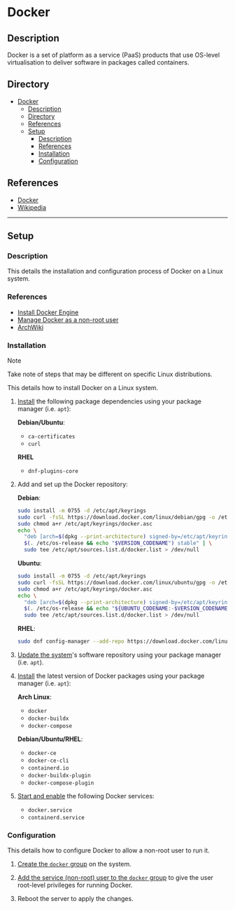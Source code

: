 # Docker

## Description

Docker is a set of platform as a service (PaaS) products that use OS-level virtualisation to deliver software in packages called containers.

## Directory

- [Docker](#docker)
  - [Description](#description)
  - [Directory](#directory)
  - [References](#references)
  - [Setup](#setup)
    - [Description](#description-1)
    - [References](#references-1)
    - [Installation](#installation)
    - [Configuration](#configuration)

## References

- [Docker](https://www.docker.com)
- [Wikipedia](https://en.wikipedia.org/wiki/Docker_(software))

---

## Setup

### Description

This details the installation and configuration process of Docker on a Linux system.

### References

- [Install Docker Engine](https://docs.docker.com/engine/install)
- [Manage Docker as a non-root user](https://docs.docker.com/engine/install/linux-postinstall/#manage-docker-as-a-non-root-user)
- [ArchWiki](https://wiki.archlinux.org/title/Docker)

### Installation

> [!NOTE]  
> Take note of steps that may be different on specific Linux distributions.

This details how to install Docker on a Linux system.

1. [Install](package-manager.md#install-software) the following package dependencies using your package manager (i.e. `apt`):

    **Debian/Ubuntu**:

   - `ca-certificates`
   - `curl`

    **RHEL**

   - `dnf-plugins-core`

2. Add and set up the Docker repository:

    **Debian**:

    ```sh
    sudo install -m 0755 -d /etc/apt/keyrings
    sudo curl -fsSL https://download.docker.com/linux/debian/gpg -o /etc/apt/keyrings/docker.asc
    sudo chmod a+r /etc/apt/keyrings/docker.asc
    echo \
      "deb [arch=$(dpkg --print-architecture) signed-by=/etc/apt/keyrings/docker.asc] https://download.docker.com/linux/debian \
      $(. /etc/os-release && echo "$VERSION_CODENAME") stable" | \
      sudo tee /etc/apt/sources.list.d/docker.list > /dev/null
    ```

    **Ubuntu**:

    ```sh
    sudo install -m 0755 -d /etc/apt/keyrings
    sudo curl -fsSL https://download.docker.com/linux/ubuntu/gpg -o /etc/apt/keyrings/docker.asc
    sudo chmod a+r /etc/apt/keyrings/docker.asc
    echo \
      "deb [arch=$(dpkg --print-architecture) signed-by=/etc/apt/keyrings/docker.asc] https://download.docker.com/linux/ubuntu \
      $(. /etc/os-release && echo "${UBUNTU_CODENAME:-$VERSION_CODENAME}") stable" | \
      sudo tee /etc/apt/sources.list.d/docker.list > /dev/null
    ```

    **RHEL**:

    ```sh
    sudo dnf config-manager --add-repo https://download.docker.com/linux/rhel/docker-ce.repo
    ```

3. [Update the system](package-manager.md#update-software)'s software repository using your package manager (i.e. `apt`).

4. [Install](package-manager.md#install-software) the latest version of Docker packages using your package manager (i.e. `apt`):

    **Arch Linux**:

    - `docker`
    - `docker-buildx`
    - `docker-compose`

    **Debian/Ubuntu/RHEL**:

    - `docker-ce`
    - `docker-ce-cli`
    - `containerd.io`
    - `docker-buildx-plugin`
    - `docker-compose-plugin`

5. [Start and enable](systemd.md#enable-service) the following Docker services:

   - `docker.service`
   - `containerd.service`

### Configuration

This details how to configure Docker to allow a non-root user to run it.

1. [Create the `docker` group](linux.md#create-group) on the system.

2. [Add the service (non-root) user to the `docker` group](linux.md#add-user-to-group) to give the user root-level privileges for running Docker.

3. Reboot the server to apply the changes.
